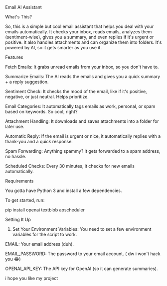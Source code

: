 Email AI Assistant

What's This?

So, this is a simple but cool email assistant that helps you deal with your emails automatically. It checks your inbox, reads emails, analyzes them (sentiment-wise), gives you a summary, and even replies if it's urgent or positive. It also handles attachments and can organize them into folders. It's powered by AI, so it gets smarter as you use it.

Features

Fetch Emails: It grabs unread emails from your inbox, so you don't have to.

Summarize Emails: The AI reads the emails and gives you a quick summary + a reply suggestion.

Sentiment Check: It checks the mood of the email, like if it's positive, negative, or just neutral. Helps prioritize.

Email Categories: It automatically tags emails as work, personal, or spam based on keywords. So cool, right?

Attachment Handling: It downloads and saves attachments into a folder for later use.

Automatic Reply: If the email is urgent or nice, it automatically replies with a thank-you and a quick response.

Spam Forwarding: Anything spammy? It gets forwarded to a spam address, no hassle.

Scheduled Checks: Every 30 minutes, it checks for new emails automatically.


Requirements

You gotta have Python 3 and install a few dependencies.

To get started, run:

pip install openai textblob apscheduler

Setting It Up

1. Set Your Environment Variables: You need to set a few environment variables for the script to work.

EMAIL: Your email address (duh).

EMAIL_PASSWORD: The password to your email account. ( dw i won't hack you 😂)

OPENAI_API_KEY: The API key for OpenAI (so it can generate summaries).



i hope you like my project 
